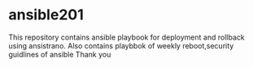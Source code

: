 # ansible201
This repository contains ansible playbook for deployment and rollback using ansistrano.
Also contains playbbok of weekly reboot,security guidlines of ansible
Thank you
